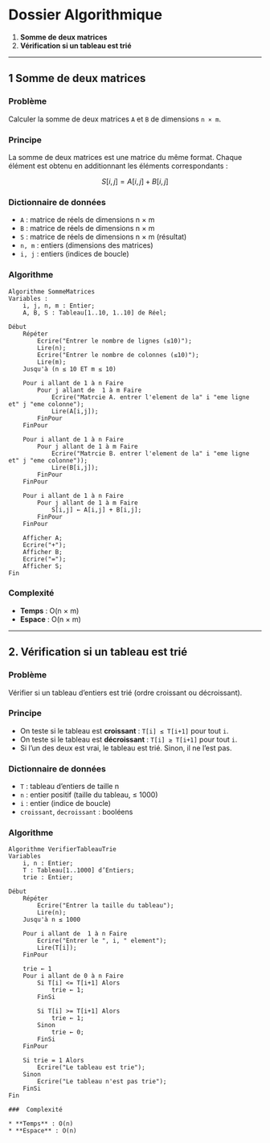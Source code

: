 #  Dossier Algorithmique



1. **Somme de deux matrices**
5. **Vérification si un tableau est trié**

---

## 1️ Somme de deux matrices

###  Problème

Calculer la somme de deux matrices `A` et `B` de dimensions `n × m`.

###  Principe

La somme de deux matrices est une matrice du même format.
Chaque élément est obtenu en additionnant les éléments correspondants :

$$
S[i,j] = A[i,j] + B[i,j]
$$

###  Dictionnaire de données

* `A` : matrice de réels de dimensions n × m
* `B` : matrice de réels de dimensions n × m
* `S` : matrice de réels de dimensions n × m (résultat)
* `n, m` : entiers (dimensions des matrices)
* `i, j` : entiers (indices de boucle)

###  Algorithme

```
Algorithme SommeMatrices
Variables :
    i, j, n, m : Entier;
    A, B, S : Tableau[1..10, 1..10] de Réel;

Début
    Répéter
        Ecrire("Entrer le nombre de lignes (≤10)");
        Lire(n);
        Ecrire("Entrer le nombre de colonnes (≤10)");
        Lire(m);
    Jusqu'à (n ≤ 10 ET m ≤ 10)

    Pour i allant de 1 à n Faire
        Pour j allant de  1 à m Faire
            Ecrire("Matrcie A. entrer l'element de la" i "eme ligne et" j "eme colonne");
            Lire(A[i,j]);
        FinPour
    FinPour

    Pour i allant de 1 à n Faire
        Pour j allant de 1 à m Faire
            Ecrire("Matrcie B. entrer l'element de la" i "eme ligne et" j "eme colonne"));
            Lire(B[i,j]);
        FinPour
    FinPour

    Pour i allant de 1 à n Faire
        Pour j allant de 1 à m Faire
            S[i,j] ← A[i,j] + B[i,j];
        FinPour
    FinPour

    Afficher A;
    Ecrire("+");
    Afficher B;
    Ecrire("=");
    Afficher S;
Fin
```

###  Complexité

* **Temps** : O(n × m)
* **Espace** : O(n × m)

---

## 2. Vérification si un tableau est trié

###  Problème

Vérifier si un tableau d’entiers est trié (ordre croissant ou décroissant).

###  Principe

* On teste si le tableau est **croissant** : `T[i] ≤ T[i+1]` pour tout `i`.
* On teste si le tableau est **décroissant** : `T[i] ≥ T[i+1]` pour tout `i`.
* Si l’un des deux est vrai, le tableau est trié. Sinon, il ne l’est pas.

###  Dictionnaire de données

* `T` : tableau d’entiers de taille n
* `n` : entier positif (taille du tableau, ≤ 1000)
* `i` : entier (indice de boucle)
* `croissant`, `decroissant` : booléens

###  Algorithme

```
Algorithme VerifierTableauTrie
Variables
    i, n : Entier;
    T : Tableau[1..1000] d’Entiers;
    trie : Entier;

Début
    Répéter
        Ecrire("Entrer la taille du tableau");
        Lire(n);
    Jusqu'à n ≤ 1000

    Pour i allant de  1 à n Faire
        Ecrire("Entrer le ", i, " element");
        Lire(T[i]);
    FinPour

    trie ← 1
    Pour i allant de 0 à n Faire
        Si T[i] <= T[i+1] Alors
            trie ← 1;
        FinSi

        Si T[i] >= T[i+1] Alors
            trie ← 1;
        Sinon
            trie ← 0;
        FinSi
    FinPour

    Si trie = 1 Alors
        Ecrire("Le tableau est trie");
    Sinon
        Ecrire("Le tableau n'est pas trie");
    FinSi
Fin

###  Complexité

* **Temps** : O(n)
* **Espace** : O(n) 



    
    
  

